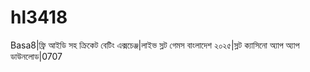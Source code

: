 # hl3418
Basa8|ফ্রি আইডি সহ ক্রিকেট বেটিং এক্সচেঞ্জ|লাইভ স্লট গেমস বাংলাদেশ ২০২৫|স্লট ক্যাসিনো অ্যাপ অ্যাপ ডাউনলোড|0707 
